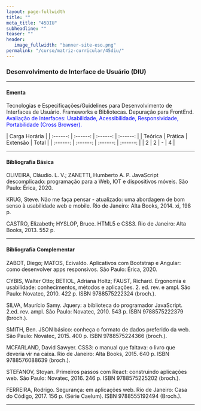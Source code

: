 ```yaml
---
layout: page-fullwidth
title: ""
meta_title: "45DIU"
subheadline: ""
teaser: ""
header:
   image_fullwidth: "banner-site-eso.png"
permalink: "/curso/matriz-curricular/45diu/"
---
```


### **Desenvolvimento de Interface de Usuário (DIU)**

<hr>

#### **Ementa**

Tecnologias e Especificações/Guidelines para Desenvolvimento de Interfaces de Usuário. Frameworks e Bibliotecas. Depuração para FrontEnd. <class style="color: blue">Avaliação de Interfaces: Usabilidade, Acessibilidade, Responsividade, Portabilidade (Cross Browser).</class> 

| Carga Horária | 
| :------: | :------: | :------: | :------: |
| Teórica | Prática | Extensão | Total |
| :------: | :------: | :------: | :------: |
| 2 | 2 | - | 4 |

<hr>

#### **Bibliografia Básica**

OLIVEIRA, Cláudio. L. V.; ZANETTI, Humberto A. P. JavaScript descomplicado: programação para a Web, IOT e dispositivos móveis. São Paulo: Érica, 2020. 

KRUG, Steve. Não me faça pensar - atualizado: uma abordagem de bom senso à usabilidade web e mobile. Rio de Janeiro: Alta Books, 2014. xi, 198 p.  

CASTRO, Elizabeth; HYSLOP, Bruce. HTML5 e CSS3. Rio de Janeiro: Alta Books, 2013. 552 p.

<hr>

#### **Bibliografia Complementar**

ZABOT, Diego; MATOS, Ecivaldo. Aplicativos com Bootstrap e Angular: como desenvolver apps responsivos. São Paulo: Érica, 2020. 

CYBIS, Walter Otto; BETIOL, Adriana Holtz; FAUST, Richard. Ergonomia e usabilidade: conhecimentos, métodos e aplicações. 2. ed. rev. e ampl. São Paulo: Novatec, 2010. 422 p. ISBN 9788575222324 (broch.). 

SILVA, Maurício Samy. Jquery: a biblioteca do programador JavaScript. 2.ed. rev. ampl. São Paulo: Novatec, 2010. 543 p. ISBN 9788575222379 (broch.). 

SMITH, Ben. JSON básico: conheça o formato de dados preferido da web. São Paulo: Novatec, 2015. 400 p. ISBN 9788575224366 (broch.). 

MCFARLAND, David Sawyer. CSS3: o manual que faltava: o livro que deveria vir na caixa. Rio de Janeiro: Alta Books, 2015. 640 p. ISBN 9788576088639 (broch.). 

STEFANOV, Stoyan. Primeiros passos com React: construindo aplicações web. São Paulo: Novatec, 2016. 246 p. ISBN 9788575225202 (broch.). 

FERREIRA, Rodrigo. Segurança: em aplicações web. Rio de Janeiro: Casa do Código, 2017. 156 p. (Série Caelum). ISBN 9788555192494 (Broch.). 

<hr>